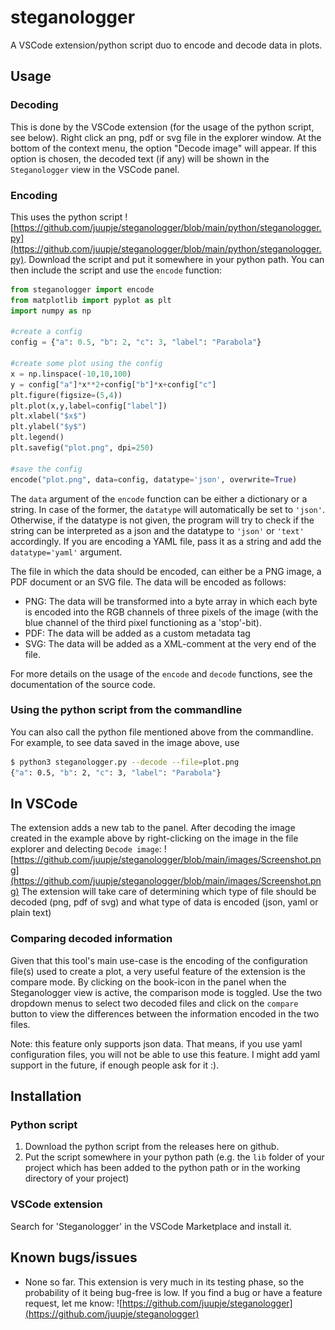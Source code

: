 # steganologger
A VSCode extension/python script duo to encode and decode data in plots.

## Usage
### Decoding
This is done by the VSCode extension (for the usage of the python script, see below).
Right click an png, pdf or svg file in the explorer window. At the bottom of the context menu, the option "Decode image" will appear. If this option is chosen, the decoded text (if any) will be shown in the `Steganologger` view in the VSCode panel.

### Encoding
This uses the python script ![https://github.com/juupje/steganologger/blob/main/python/steganologger.py](https://github.com/juupje/steganologger/blob/main/python/steganologger.py). Download the script and put it somewhere in your python path. You can then include the script and use the `encode` function:

```python
from steganologger import encode
from matplotlib import pyplot as plt
import numpy as np

#create a config
config = {"a": 0.5, "b": 2, "c": 3, "label": "Parabola"}

#create some plot using the config
x = np.linspace(-10,10,100)
y = config["a"]*x**2+config["b"]*x+config["c"]
plt.figure(figsize=(5,4))
plt.plot(x,y,label=config["label"])
plt.xlabel("$x$")
plt.ylabel("$y$")
plt.legend()
plt.savefig("plot.png", dpi=250)

#save the config
encode("plot.png", data=config, datatype='json', overwrite=True)
```

The `data` argument of the `encode` function can be either a dictionary or a string. In case of the former, the `datatype` will automatically be set to `'json'`. Otherwise, if the datatype is not given, the program will try to check if the string can be interpreted as a json and the datatype to `'json'` or `'text'` accordingly. If you are encoding a YAML file, pass it as a string and add the `datatype='yaml'` argument.

The file in which the data should be encoded, can either be a PNG image, a PDF document or an SVG file. The data will be encoded as follows:
- PNG: The data will be transformed into a byte array in which each byte is encoded into the RGB channels of three pixels of the image (with the blue channel of the third pixel functioning as a 'stop'-bit).
- PDF: The data will be added as a custom metadata tag
- SVG: The data will be added as a XML-comment at the very end of the file.

For more details on the usage of the `encode` and `decode` functions, see the documentation of the source code.

### Using the python script from the commandline
You can also call the python file mentioned above from the commandline. For example, to see data saved in the image above, use
```bash
$ python3 steganologger.py --decode --file=plot.png
{"a": 0.5, "b": 2, "c": 3, "label": "Parabola"}
```

## In VSCode
The extension adds a new tab to the panel. After decoding the image created in the example above by right-clicking on the image in the file explorer and delecting `Decode image`:
![https://github.com/juupje/steganologger/blob/main/images/Screenshot.png](https://github.com/juupje/steganologger/blob/main/images/Screenshot.png) 
The extension will take care of determining which type of file should be decoded (png, pdf of svg) and what type of data is encoded (json, yaml or plain text)

### Comparing decoded information
Given that this tool's main use-case is the encoding of the configuration file(s) used to create a plot, a very useful feature of the extension is the compare mode. By clicking on the book-icon in the panel when the Steganologger view is active, the comparison mode is toggled. Use the two dropdown menus to select two decoded files and click on the `compare` button to view the differences between the information encoded in the two files.

Note: this feature only supports json data. That means, if you use yaml configuration files, you will not be able to use this feature. I might add yaml support in the future, if enough people ask for it :).

## Installation
### Python script
1. Download the python script from the releases here on github.
2. Put the script somewhere in your python path (e.g. the `lib` folder of your project which has been added to the python path or in the working directory of your project)

### VSCode extension
Search for 'Steganologger' in the VSCode Marketplace and install it.

## Known bugs/issues
- None so far. This extension is very much in its testing phase, so the probability of it being bug-free is low. If you find a bug or have a feature request, let me know: ![https://github.com/juupje/steganologger](https://github.com/juupje/steganologger)
